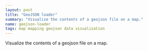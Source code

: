 ```yaml
---
layout: post
title: "GeoJSON loader"
summary: "Visualize the contents of a geojson file on a map."
name: geojson-loader
tags: map mapping geojson data visualization
---
```


Visualize the contents of a geojson file on a map.
